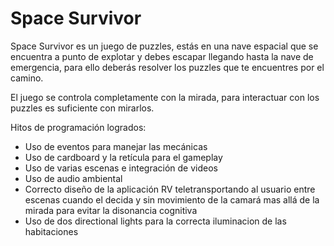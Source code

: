 # Space Survivor

Space Survivor es un juego de puzzles, estás en una nave espacial que se encuentra a punto de explotar y debes escapar llegando hasta la nave de emergencia, para ello deberás resolver los puzzles que te encuentres por el camino.  

El juego se controla completamente con la mirada, para interactuar con los puzzles es suficiente con mirarlos.

Hitos de programación logrados:  

- Uso de eventos para manejar las mecánicas  
- Uso de cardboard y la retícula para el gameplay  
- Uso de varias escenas e integración de videos
- Uso de audio ambiental
- Correcto diseño de la aplicación RV teletransportando al usuario entre escenas cuando el decida y sin movimiento de la camará mas allá de la mirada para evitar la disonancia cognitiva  
- Uso de dos directional lights para la correcta iluminacion de las habitaciones  
